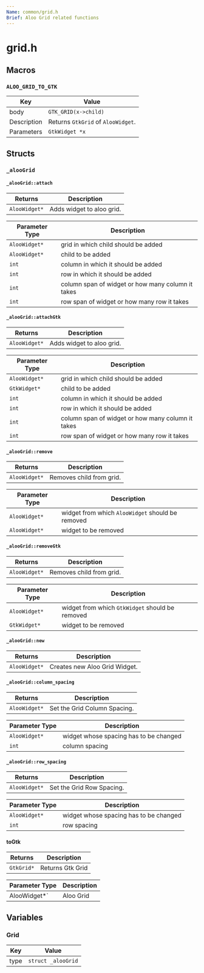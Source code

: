 ```yaml
---
Name: common/grid.h
Brief: Aloo Grid related functions
---
```


# grid.h

## Macros

### `ALOO_GRID_TO_GTK`

| Key         | Value                              |
| ----------- | ---------------------------------- |
| body        | `GTK_GRID(x->child)`               |
| Description | Returns `GtkGrid` of `AlooWidget`. |
| Parameters  | `GtkWidget *x`                     |

## Structs

### `_alooGrid`

#### `_alooGrid::attach`

| Returns       | Description               |
| ------------- | ------------------------- |
| `AlooWidget*` | Adds widget to aloo grid. |

| Parameter Type | Description                                       |
| -------------- | ------------------------------------------------- |
| `AlooWidget*`  | grid in which child should be added               |
| `AlooWidget*`  | child to be added                                 |
| `int`          | column in which it should be added                |
| `int`          | row in which it should be added                   |
| `int`          | column span of widget or how many column it takes |
| `int`          | row span of widget or how many row it takes       |

#### `_alooGrid::attachGtk`

| Returns       | Description               |
| ------------- | ------------------------- |
| `AlooWidget*` | Adds widget to aloo grid. |

| Parameter Type | Description                                       |
| -------------- | ------------------------------------------------- |
| `AlooWidget*`  | grid in which child should be added               |
| `GtkWidget*`   | child to be added                                 |
| `int`          | column in which it should be added                |
| `int`          | row in which it should be added                   |
| `int`          | column span of widget or how many column it takes |
| `int`          | row span of widget or how many row it takes       |

#### `_alooGrid::remove`

| Returns       | Description              |
| ------------- | ------------------------ |
| `AlooWidget*` | Removes child from grid. |

| Parameter Type | Description                                      |
| -------------- | ------------------------------------------------ |
| `AlooWidget*`  | widget from which `AlooWidget` should be removed |
| `AlooWidget*`  | widget to be removed                             |

#### `_alooGrid::removeGtk`

| Returns       | Description              |
| ------------- | ------------------------ |
| `AlooWidget*` | Removes child from grid. |

| Parameter Type | Description                                     |
| -------------- | ----------------------------------------------- |
| `AlooWidget*`  | widget from which `GtkWidget` should be removed |
| `GtkWidget*`   | widget to be removed                            |

#### `_alooGrid::new`

| Returns       | Description                   |
| ------------- | ----------------------------- |
| `AlooWidget*` | Creates new Aloo Grid Widget. |

#### `_alooGrid::column_spacing`

| Returns       | Description                  |
| ------------- | ---------------------------- |
| `AlooWidget*` | Set the Grid Column Spacing. |

| Parameter Type | Description                            |
| -------------- | -------------------------------------- |
| `AlooWidget*`  | widget whose spacing has to be changed |
| `int`          | column spacing                         |

#### `_alooGrid::row_spacing`

| Returns       | Description               |
| ------------- | ------------------------- |
| `AlooWidget*` | Set the Grid Row Spacing. |

| Parameter Type | Description                            |
| -------------- | -------------------------------------- |
| `AlooWidget*`  | widget whose spacing has to be changed |
| `int`          | row spacing                            |

#### toGtk

| Returns    | Description      |
| ---------- | ---------------- |
| `GtkGrid*` | Returns Gtk Grid |

| Parameter Type | Description |
| -------------- | ----------- |
| AlooWidget*`   | Aloo Grid   |

## Variables

### Grid

| Key  | Value              |
| ---- | ------------------ |
| type | `struct _alooGrid` |
